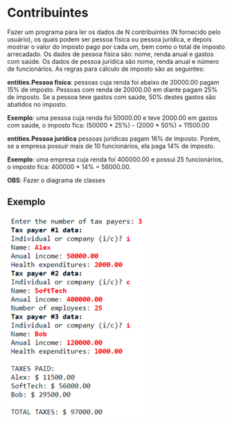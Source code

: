# Contribuintes


Fazer um programa para ler os dados de N contribuintes (N fornecido pelo usuário), os quais podem ser pessoa física ou pessoa jurídica, e depois mostrar o valor do imposto pago por cada um, bem como o total de imposto arrecadado. Os dados de pessoa física são: nome, renda anual e gastos com saúde. Os dados de pessoa jurídica são nome, renda anual e número de funcionários. As regras para cálculo de imposto são as seguintes: 

**entities.Pessoa física**: pessoas cuja renda foi abaixo de 20000.00 pagam 15% de imposto. Pessoas com renda de 20000.00 em 
diante pagam 25% de imposto. Se a pessoa teve gastos com saúde, 50% destes gastos são abatidos no imposto. 

**Exemplo**: uma pessoa cuja renda foi 50000.00 e teve 2000.00 em gastos com saúde, o imposto fica: (50000 * 25%) - 
(2000 * 50%) = 11500.00 

**entities.Pessoa jurídica** pessoas jurídicas pagam 16% de imposto. Porém, se a empresa possuir mais de 10 funcionários, ela 
paga 14% de imposto. 

**Exemplo**: uma empresa cuja renda foi 400000.00 e possui 25 funcionários, o imposto fica: 400000 * 14% = 56000.00.

**OBS**: Fazer o diagrama de classes

## Exemplo 

![img.png](../../imagens/img35.png)

